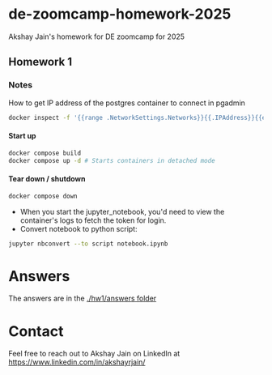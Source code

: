 # de-zoomcamp-homework-2025
Akshay Jain's homework for DE zoomcamp for 2025

## Homework 1
### Notes
How to get IP address of the postgres container to connect in pgadmin
```bash
docker inspect -f '{{range .NetworkSettings.Networks}}{{.IPAddress}}{{end}}' postgres
```
#### Start up
```bash
docker compose build
docker compose up -d # Starts containers in detached mode
```
#### Tear down / shutdown
```bash
docker compose down
```
- When you start the jupyter_notebook, you'd need to view the container's logs to fetch the token for login.
- Convert notebook to python script:
```bash
jupyter nbconvert --to script notebook.ipynb
```

# Answers
The answers are in the [./hw1/answers folder](./hw1/answers)

# Contact
Feel free to reach out to Akshay Jain on LinkedIn at https://www.linkedin.com/in/akshayrjain/